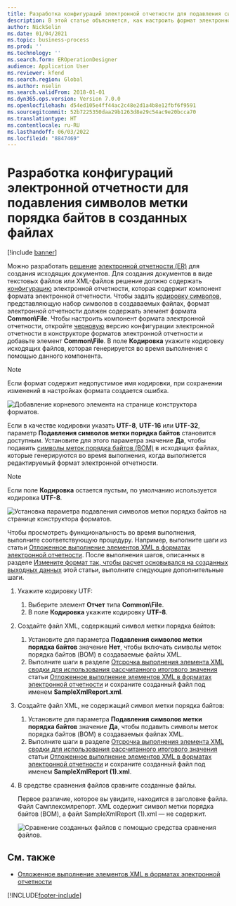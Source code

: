 ```yaml
---
title: Разработка конфигураций электронной отчетности для подавления символов метки порядка байтов в созданных файлах
description: В этой статье объясняется, как настроить формат электронной отчетности (ER) для создания отчетов, в которых подавляются символы метки порядка байтов (BOM).
author: NickSelin
ms.date: 01/04/2021
ms.topic: business-process
ms.prod: ''
ms.technology: ''
ms.search.form: EROperationDesigner
audience: Application User
ms.reviewer: kfend
ms.search.region: Global
ms.author: nselin
ms.search.validFrom: 2018-01-01
ms.dyn365.ops.version: Version 7.0.0
ms.openlocfilehash: d54ed105e4ff44ac2c48e2d1a4b8e12fbf6f9591
ms.sourcegitcommit: 52b7225350daa29b1263d8e29c54ac9e20bcca70
ms.translationtype: HT
ms.contentlocale: ru-RU
ms.lasthandoff: 06/03/2022
ms.locfileid: "8847469"
---
```

# <a name="design-er-configurations-to-suppress-bom-characters-in-generated-files"></a>Разработка конфигураций электронной отчетности для подавления символов метки порядка байтов в созданных файлах

[!include [banner](../includes/banner.md)]

Можно разработать [решение](er-quick-start1-new-solution.md) [электронной отчетности (ER)](general-electronic-reporting.md) для создания исходящих документов. Для создания документов в виде текстовых файлов или XML-файлов решение должно содержать [конфигурацию](general-electronic-reporting.md#Configuration) электронной отчетности, которая содержит компонент формата электронной отчетности. Чтобы задать [кодировку символов](/windows/win32/intl/character-sets), представляющую набор символов в создаваемых файлах, формат электронной отчетности должен содержать элемент формата **Common\\File**. Чтобы настроить компонент формата электронной отчетности, откройте [черновую](general-electronic-reporting.md#component-versioning) версию конфигурации электронной отчетности в конструкторе форматов электронной отчетности и добавьте элемент **Common\\File**. В поле **Кодировка** укажите кодировку исходящих файлов, которая генерируется во время выполнения с помощью данного компонента.

> [!NOTE]
> Если формат содержит недопустимое имя кодировки, при сохранении изменений в настройках формата создается ошибка.

![Добавление корневого элемента на странице конструктора форматов.](./media/er-suppress-bom-characters-image1.gif)

Если в качестве кодировки указать **UTF-8**, **UTF-16** или **UTF-32**, параметр **Подавления символов метки порядка байтов** становится доступным. Установите для этого параметра значение **Да**, чтобы подавить [символы меток порядка байтов (BOM)](/globalization/encoding/byte-order-mark) в исходящих файлах, которые генерируются во время выполнения, когда выполняется редактируемый формат электронной отчетности.

> [!NOTE]
> Если поле **Кодировка** остается пустым, по умолчанию используется кодировка **UTF-8**.

![Установка параметра подавления символов метки порядка байтов на странице конструктора форматов.](./media/er-suppress-bom-characters-image2.gif)

Чтобы просмотреть функциональность во время выполнения, выполните соответствующую процедуру. Например, выполните шаги из статьи [Отложенное выполнение элементов XML в форматах электронной отчетности](er-defer-xml-element.md). После выполнения шагов, описанных в разделе [Измените формат так, чтобы расчет основывался на созданных выходных данных](er-defer-xml-element.md#modify-the-format-so-that-the-calculation-is-based-on-generated-output) этой статьи, выполните следующие дополнительные шаги.

1. Укажите кодировку UTF:

    1. Выберите элемент **Отчет** типа **Common\\File**.
    2. В поле **Кодировка** укажите кодировку **UTF-8**.

2. Создайте файл XML, содержащий символ метки порядка байтов:

    1. Установите для параметра **Подавления символов метки порядка байтов** значение **Нет**, чтобы включать символы меток порядка байтов (BOM) в создаваемые файлы XML.
    2. Выполните шаги в разделе [Отсрочка выполнения элемента XML сводки для использования рассчитанного итогового значения](er-defer-xml-element.md#defer-the-execution-of-the-summary-xml-element-so-that-the-calculated-total-is-used) статьи [Отложенное выполнение элементов XML в форматах электронной отчетности](er-defer-xml-element.md) и сохраните созданный файл под именем **SampleXmlReport.xml**.

3. Создайте файл XML, не содержащий символ метки порядка байтов:

    1. Установите для параметра **Подавления символов метки порядка байтов** значение **Да**, чтобы подавить символы меток порядка байтов (BOM) в создаваемых файлах XML.
    2. Выполните шаги в разделе [Отсрочка выполнения элемента XML сводки для использования рассчитанного итогового значения](er-defer-xml-element.md#defer-the-execution-of-the-summary-xml-element-so-that-the-calculated-total-is-used) статьи [Отложенное выполнение элементов XML в форматах электронной отчетности](er-defer-xml-element.md) и сохраните созданный файл под именем **SampleXmlReport (1).xml**.

4. В средстве сравнения файлов сравните созданные файлы.

    Первое различие, которое вы увидите, находится в заголовке файла. Файл Самплексмлрепорт. XML содержит символ метки порядка байтов (BOM), а файл SampleXmlReport (1).xml — не содержит.

    ![Сравнение созданных файлов с помощью средства сравнения файлов.](./media/er-suppress-bom-characters-image3.png)

## <a name="see-also"></a>См. также

- [Отложенное выполнение элементов XML в форматах электронной отчетности](er-defer-xml-element.md)


[!INCLUDE[footer-include](../../../includes/footer-banner.md)]
